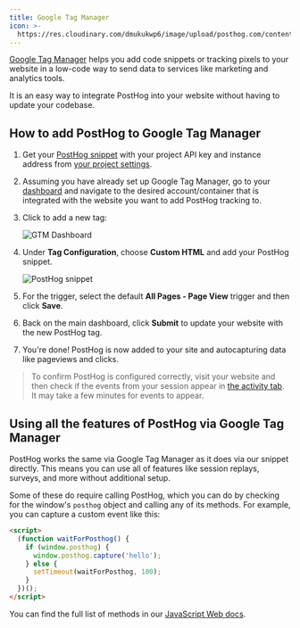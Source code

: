 ```yaml
---
title: Google Tag Manager
icon: >-
  https://res.cloudinary.com/dmukukwp6/image/upload/posthog.com/contents/images/docs/integrate/frameworks/gtm.svg
---
```


[Google Tag Manager](https://marketingplatform.google.com/about/tag-manager/) helps you add code snippets or tracking pixels to your website in a low-code way to send data to services like marketing and analytics tools. 

It is an easy way to integrate PostHog into your website without having to update your codebase. 

## How to add PostHog to Google Tag Manager

1. Get your [PostHog snippet](/docs/getting-started/install?tab=snippet) with your project API key and instance address from [your project settings](https://us.posthog.com/settings/project).

2. Assuming you have already set up Google Tag Manager, go to your [dashboard](https://tagmanager.google.com/) and navigate to the desired account/container that is integrated with the website you want to add PostHog tracking to.

3. Click to add a new tag:
    
    ![GTM Dashboard](https://res.cloudinary.com/dmukukwp6/image/upload/v1710055416/posthog.com/contents/images/tutorials/gtm/dashboard.png)
    
4. Under **Tag Configuration**, choose **Custom HTML** and add your PostHog snippet.

    ![PostHog snippet](https://res.cloudinary.com/dmukukwp6/image/upload/Clean_Shot_2024_10_29_at_16_25_01_2x_1e99eea9d1.png)

5. For the trigger, select the default **All Pages - Page View** trigger and then click **Save**.

6. Back on the main dashboard, click **Submit** to update your website with the new PostHog tag.

7. You're done! PostHog is now added to your site and autocapturing data like pageviews and clicks.

> To confirm PostHog is configured correctly, visit your website and then check if the events from your session appear in [the activity tab](https://us.posthog.com/activity/explore). It may take a few minutes for events to appear.

## Using all the features of PostHog via Google Tag Manager

PostHog works the same via Google Tag Manager as it does via our snippet directly. This means you can use all of features like session replays, surveys, and more without additional setup. 

Some of these do require calling PostHog, which you can do by checking for the window's `posthog` object and calling any of its methods. For example, you can capture a custom event like this:

```html
<script>
  (function waitForPosthog() {
    if (window.posthog) {
      window.posthog.capture('hello');
    } else {
      setTimeout(waitForPosthog, 100);
    }
  })();
</script>
```

You can find the full list of methods in our [JavaScript Web docs](/docs/libraries/js).